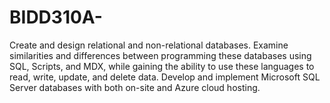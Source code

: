 # BIDD310A-
Create and design relational and non-relational databases. Examine similarities and differences between programming these databases using SQL, Scripts, and MDX, while gaining the ability to use these languages to read, write, update, and delete data. Develop and implement Microsoft SQL Server databases with both on-site and Azure cloud hosting.
